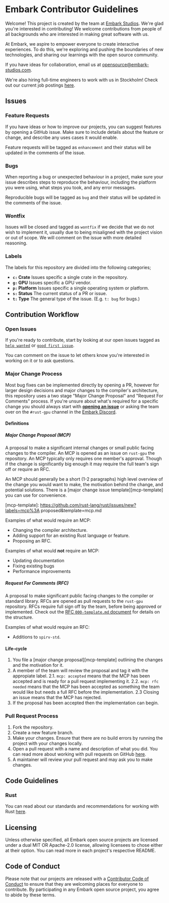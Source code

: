 # Embark Contributor Guidelines

Welcome! This project is created by the team at [Embark Studios](https://embark.games). We're glad you're interested in contributing! We welcome contributions from people of all backgrounds who are interested in making great software with us.

At Embark, we aspire to empower everyone to create interactive experiences. To do this, we're exploring and pushing the boundaries of new technologies, and sharing our learnings with the open source community.

If you have ideas for collaboration, email us at opensource@embark-studios.com.

We're also hiring full-time engineers to work with us in Stockholm! Check out our current job postings [here](https://embark.games/careers).

## Issues

### Feature Requests

If you have ideas or how to improve our projects, you can suggest features by opening a GitHub issue. Make sure to include details about the feature or change, and describe any uses cases it would enable.

Feature requests will be tagged as `enhancement` and their status will be updated in the comments of the issue.

### Bugs

When reporting a bug or unexpected behaviour in a project, make sure your issue describes steps to reproduce the behaviour, including the platform you were using, what steps you took, and any error messages.

Reproducible bugs will be tagged as `bug` and their status will be updated in the comments of the issue.

### Wontfix

Issues will be closed and tagged as `wontfix` if we decide that we do not wish to implement it, usually due to being misaligned with the project vision or out of scope. We will comment on the issue with more detailed reasoning.

### Labels
The labels for this repository are divided into the following categories;

- **`c:` Crate** Issues specific a single crate in the repository.
- **`g:` GPU** Issues specific a GPU vendor.
- **`p:` Platform** Issues specific a single operating system or platform.
- **`s:` Status** The current status of a PR or issue.
- **`t:` Type** The general type of the issue. (E.g. `t: bug` for bugs.)

## Contribution Workflow

### Open Issues

If you're ready to contribute, start by looking at our open issues tagged as [`help wanted`](../../issues?q=is%3Aopen+is%3Aissue+label%3A"help+wanted") or [`good first issue`](../../issues?q=is%3Aopen+is%3Aissue+label%3A"good+first+issue").

You can comment on the issue to let others know you're interested in working on it or to ask questions.

### Major Change Process
Most bug fixes can be implemented directly by opening a PR, however for larger design decisions and major changes to the compiler's architecture, this repository uses a two stage "Major Change Proposal" and "Request For Comments" process. If you're unsure about what's required for a specific change you should always start with [**opening an issue**][open-issue] or asking the team over on the `#rust-gpu` channel in the [Embark Discord][dis].

[dis]: https://discord.gg/8TW9nfF
[open-issue]: https://github.com/EmbarkStudios/rust-gpu/issues/new

#### Definitions

##### **Major Change Proposal (MCP)**
A proposal to make a significant internal changes or small public facing changes to the compiler. An MCP is opened as an issue on `rust-gpu` the repository. An MCP typically only requires one member's approval. Though if the change is significantly big enough it may require the full team's sign off or require an RFC.

  An MCP should generally be a short (1-2 paragraphs) high level overview of the change you would want to make, the motivation behind the change, and potential solutions. There is a [major change issue template][mcp-template] you can use for convenience.

[mcp-template]: https://github.com/rust-lang/rust/issues/new?labels=mcp%3A proposed&template=mcp.md

  Examples of what would require an MCP:

  - Changing the compiler architecture.
  - Adding support for an existing Rust language or feature.
  - Proposing an RFC.

  Examples of what would **not** require an MCP:

  - Updating documentation
  - Fixing existing bugs
  - Performance improvements

##### **Request For Comments (RFC)**
A proposal to make significant public facing changes to the compiler or standard library. RFCs are opened as pull requests to the `rust-gpu` repository. RFCs require full sign off by the team, before being approved or implemented. Check out the [RFC `000-template.md` document][rfc-template] for details on the structure.

[rfc-template]: https://github.com/EmbarkStudios/rust-gpu/blob/main/rfcs/000-template.md

Examples of what would require an RFC:

- Additions to `spirv-std`.

#### Life-cycle

1. You file a [major change proposal][mcp-template] outlining the changes and the motivation for it.
2. A member of the team will review the proposal and tag it with the appropiate label.
  2.1. `mcp: accepted` means that the MCP has been accepted and is ready for a pull request implementing it.
  2.2. `mcp: rfc needed` means that the MCP has been accepted as something the team would like but needs a full RFC before the implementation.
  2.3 Closing an issue means that the MCP has rejected.
3. If the proposal has been accepted then the implementation can begin.

### Pull Request Process

1. Fork the repository.
2. Create a new feature branch.
3. Make your changes. Ensure that there are no build errors by running the project with your changes locally.
4. Open a pull request with a name and description of what you did. You can read more about working with pull requests on GitHub [here](https://help.github.com/en/articles/creating-a-pull-request-from-a-fork).
5. A maintainer will review your pull request and may ask you to make changes.

## Code Guidelines

### Rust

You can read about our standards and recommendations for working with Rust [here](https://github.com/EmbarkStudios/rust-ecosystem/blob/master/guidelines.md).

## Licensing

Unless otherwise specified, all Embark open source projects are licensed under a dual MIT OR Apache-2.0 license, allowing licensees to chose either at their option. You can read more in each project's respective README.

## Code of Conduct

Please note that our projects are released with a [Contributor Code of Conduct](CODE_OF_CONDUCT.md) to ensure that they are welcoming places for everyone to contribute. By participating in any Embark open source project, you agree to abide by these terms.
